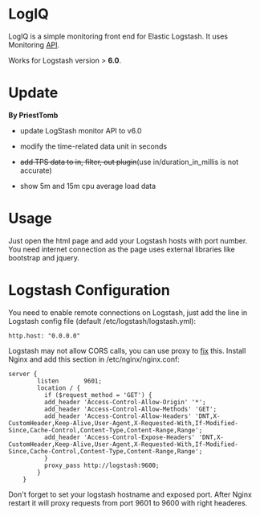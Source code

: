 # LogIQ

LogIQ is a simple monitoring front end for Elastic Logstash. It uses Monitoring [API](https://www.elastic.co/guide/en/logstash/current/monitoring.html).

Works for Logstash version > **6.0**.

# Update

**By PriestTomb**

* update LogStash monitor API to v6.0

* modify the time-related data unit in seconds

* ~~add TPS data to in, filter, out plugin~~(use in/duration_in_millis is not accurate)

* show 5m and 15m cpu average load data

# Usage
Just open the html page and add your Logstash hosts with port number. You need internet connection as the page uses external libraries like bootstrap and jquery.

# Logstash Configuration
You need to enable remote connections on Logstash, just add the line in Logstash config file (default /etc/logstash/logstash.yml):

```http.host: "0.0.0.0"```

Logstash may not allow CORS calls, you can use proxy to [fix](https://enable-cors.org/server_nginx.html) this.
Install Nginx and add this section in /etc/nginx/nginx.conf:

```
server {
        listen       9601;
        location / {
          if ($request_method = 'GET') {
          add_header 'Access-Control-Allow-Origin' '*';
          add_header 'Access-Control-Allow-Methods' 'GET';
          add_header 'Access-Control-Allow-Headers' 'DNT,X-CustomHeader,Keep-Alive,User-Agent,X-Requested-With,If-Modified-Since,Cache-Control,Content-Type,Content-Range,Range';
          add_header 'Access-Control-Expose-Headers' 'DNT,X-CustomHeader,Keep-Alive,User-Agent,X-Requested-With,If-Modified-Since,Cache-Control,Content-Type,Content-Range,Range';
          }
          proxy_pass http://logstash:9600;
        }
    }
```

Don't forget to set your logstash hostname and exposed port.
After Nginx restart it will proxy requests from port 9601 to 9600 with right headeres.
